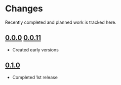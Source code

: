 # Changes
Recently completed and planned work is tracked here.

## [0.0.0](.) [0.0.11](.)
- Created early versions

## [0.1.0](.)
- Completed 1st release
